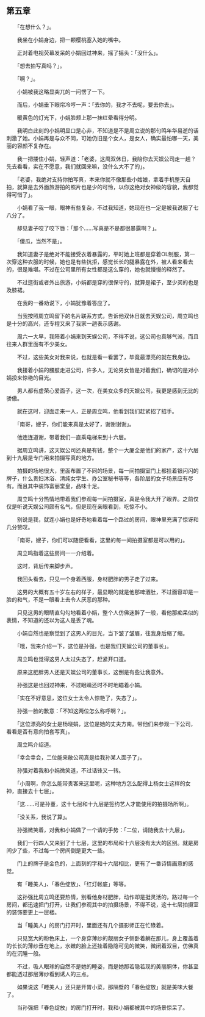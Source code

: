 ## 第五章

　　「在想什么？」。

　　我坐在小娟身边，把一颗樱桃塞入她的嘴中。

　　正对着电视荧幕发呆的小娟回过神来，摇了摇头：「没什么」。

　　「想去拍写真吗？」。

　　「啊？」。

　　小娟被我这略显突兀的一问愣了一下。

　　而后，小娟垂下眼帘冷哼一声：「去你的，我才不去呢，要去你去」。

　　暖黄色的灯光下，小娟脸颊上那一抹红晕看得分明。

　　我明白此刻的小娟明显口是心非，不知道是不是周立说的那句鸣年华易逝的话刺激了她。小娟再是与众不同，可她仍旧是个女人，是女人，确实最怕哪一天，美丽的容颜不复存在。

　　我一把搂住小娟，轻声道：「老婆，这周双休日，我陪你去天娱公司走一趟？先去看看，实在不愿意，我们就回来嘛，没什么大不了的」。

　　「老婆，我绝对支持你拍写真，本来你就不像那些小姑娘，拿着手机整天自拍，就算是去外面旅游拍的照片也是少的可怜，以你这绝对女神级的容貌，我都觉得可惜了」。

　　小娟看了我一眼，眼神有些复杂，不过我知道，她现在也一定是被我说服了七八分了。

　　却见妻子咬了咬下唇：「那个……写真是不是都很暴露啊？」。

　　「傻瓜，当然不是」。

　　我知道妻子是绝对不能接受衣着暴露的，平时她上班都是穿着OL制服，第一次穿这种衣服的时候，她也是有些抗拒，感觉长长的腿暴露在外，被人看来看去的，很是难堪。不过在公司里所有女性都是这么穿的，她也就慢慢的释然了。

　　不过逛街或者外出旅游，小娟都是穿的很保守的，就算是裙子，至少买的也是及膝裙。

　　在我的一番劝说下，小娟犹豫着答应了。

　　当我按照周立鸣留下的名片联系方式，告诉他双休日就去天娱公司，周立鸣也是十分的高兴，还专程又来了我家一趟表示感谢。

　　周六一大早，我陪着小娟来到天娱公司，不得不说，这公司也真够气派，而且往来人群里面有不少美女。

　　不过，这些美女对我来说，也就是看一看罢了，毕竟最漂亮的就在我身边。

　　我搂着小娟的腰肢走进公司，许多人，无论男女皆是对着我们，确切的是对小娟投来惊艳的目光。

　　男人都有虚荣心爱面子，这一次，在美女众多的天娱公司，我更是感到无比的骄傲。

　　就在这时，迎面走来一人，正是周立鸣，他看到我们赶紧招了招手。

　　「南哥，嫂子，你们能来真是太好了，谢谢谢谢」。

　　他连连道谢，带着我们一直乘电梯来到十六层。

　　据周立鸣讲，这天娱公司还真是有钱，整个一大厦全是他们的家产，这十六层到十九层是专门用来拍摄写真的地方。

　　拍摄的场地很大，里面布置了不同的场景，每一间拍摄室门上都挂着银闪闪的牌子，什么贵妇沐浴、清纯女学生、办公室秘书等等，各阶层的女子场景应有尽有。而且其中装饰富丽堂皇，品味十足。

　　周立鸣十分热情地带着我们参观每一间拍摄室，真是令我大开了眼界。之前仅仅是听说天娱公司颇有名气，但是现在亲眼看到，吃惊不小。

　　别说是我，就连小娟也是好奇地看着每一个路过的房间，眼神里充满了惊讶和几分赞叹。

　　「南哥，嫂子，你们可以随便看看，这里的每一间拍摄室都是可以用的」。

　　周立鸣指着这些房间一一介绍着。

　　这时，背后传来脚步声。

　　我回头看去，只见一个身着西服，身材肥胖的男子走了过来。

　　这男的大概有五十岁左右的样子，最显眼的就是他那啤酒肚，不过面容却是一脸的和气，不是一眼看上去令人厌恶的那种。

　　只见这男的眼睛直勾勾地看着小娟，整个人仿佛迷醉了一般，看他那痴呆似的表情，不知道的还以为这人是丢了魂。

　　小娟自然也是察觉到了这男人的目光，当下皱了皱眉，往我身后缩了缩。

　　「哦，我来介绍一下，这位是孙强，也是我们天娱公司的董事长」。

　　周立鸣也觉得这男人太过失态了，赶紧开口道。

　　原来这肥胖男人还是天娱公司的董事长，这倒是有些让我意外。

　　孙强这是也回过神来，不过眼睛还时不时地瞄着小娟。

　　「实在不好意思，这位女士太令人惊艳了，失态了」。

　　孙强一脸的歉意：「不知这两位怎么称呼啊？」。

　　「这位漂亮的女士是杨晓娟，这位是她的丈夫方南。带他们来参观一下公司，看看是否有意向拍套写真」。

　　周立鸣介绍道。

　　「幸会幸会，二位能来敝公司真是给我孙某人面子了」。

　　孙强对着我和小娟微笑道，不过话锋又一转。

　　「小周啊，你怎么能带贵客来这里呢，这种地方怎么配得上杨女士这样的女神，直接去十七层」。

　　「这……可是孙董，这十七层和十九层是签约艺人才能使用的拍摄场所啊」。

　　「没关系，我说了算」。

　　孙强微笑着，对我和小娟做了一个请的手势：「二位，请随我去十九层」。

　　我们一行四人又来到了十七层，这里的布局和十六层没有太大的区别。就是房间少了些，不过每一个房间倒是更大一些。

　　门上的牌子是金色的，上面刻的字和十六层相比，更有了一番诗情画意的感觉。

　　有「睡美人」、「春色绽放」、「红灯帐底」等等。

　　这孙强比周立鸣还要热情，别看他身材肥胖，动作却是挺灵活的，路过每一个房间，都迅速把门打开，让我们参观其中的拍摄场景，不得不说，这十七层拍摄室的装饰要更上一层楼。

　　当「睡美人」的房门打开时，里面还有几个摄影师正在忙碌着。

　　只见宽大的粉色床上，一个身穿薄纱的靓丽女子侧卧着躺在那儿，身上覆盖着的长长的薄纱垂在地上，水嫩的脸上还挂着隐隐可见的微笑，微闭着双目，仿佛真的在沉睡一般。

　　不过，吸人眼球的自然不是她的睡姿，而是她那若隐若现的美丽胴体，你甚至都能透过那层薄纱看到诱人的三点。

　　如果说这「睡美人」还只是开胃小菜，那隔壁的「春色绽放」就是美味大餐了。

　　当孙强把「春色绽放」的房门打开时，我和小娟都被其中的场景惊呆了。

